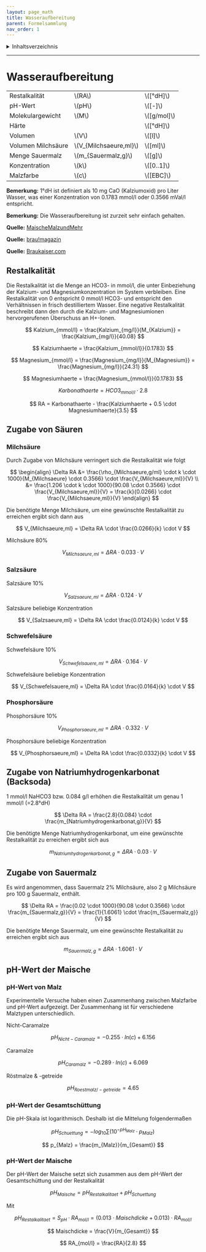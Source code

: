 ```yaml
---
layout: page_math
title: Wasseraufbereitung
parent: Formelsammlung
nav_order: 1
---
```


<details markdown="block">
  <summary>
    Inhaltsverzeichnis
  </summary>
  {: .text-delta }
1. TOC
{:toc}
</details>

---

# Wasseraufbereitung
<table class="table-bordered">
  <tr><td>Restalkalit&auml;t</td><td>\(RA\)</td><td>\([&deg;dH]\)</td></tr>
  <tr><td>pH-Wert</td><td>\(pH\)</td><td>\([-]\)</td></tr>
  <tr><td>Molekulargewicht</td><td>\(M\)</td><td>\([g/mol]\)</td></tr>
  <tr><td>H&auml;rte</td><td></td><td>\([&deg;dH]\)</td></tr>
  <tr><td>Volumen</td><td>\(V\)</td><td>\([l]\)</td></tr>
  <tr><td>Volumen Milchs&auml;ure</td><td>\(V_{Milchsaeure,ml}\)</td><td>\([ml]\)</td></tr>
  <tr><td>Menge Sauermalz</td><td>\(m_{Sauermalz,g}\)</td><td>\([g]\)</td></tr>
  <tr><td>Konzentration</td><td>\(k\)</td><td>\([0..1]\)</td></tr>
  <tr><td>Malzfarbe</td><td>\(c\)</td><td>\([EBC]\)</td></tr>
</table>

**Bemerkung:** 1&deg;dH ist definiert als 10 mg CaO (Kalziumoxid) pro Liter Wasser, was einer Konzentration von 0.1783 mmol/l oder 0.3566 mVal/l entspricht.

**Bemerkung:** Die Wasseraufbereitung ist zurzeit sehr einfach gehalten.

**Quelle:** [MaischeMalzundMehr](http://www.maischemalzundmehr.de/index.php?inhaltmitte=toolswasserrechner)

**Quelle:** [brau!magazin](http://braumagazin.de/article/von-der-wasseranalyse-zum-brauwasser/)

**Quelle:** [Braukaiser.com](http://braukaiser.com/documents/effect_of_water_and_grist_on_mash_pH.pdf)

## Restalkalit&auml;t

Die Restalkalit&auml;t ist die Menge an HCO3- in mmol/l, die unter Einbeziehung der Kalzium- und Magnesiumkonzentration im System verbleiben.
Eine Restalkalit&auml;t von 0 entspricht 0 mmol/l HCO3- und entspricht den Verh&auml;ltnissen in frisch destilliertem Wasser.
Eine negative Restalkalit&auml;t beschreibt dann den durch die Kalzium- und Magnesiumionen hervorgerufenen &Uuml;berschuss an H+-Ionen.

$$ Kalzium_{mmol/l} = \frac{Kalzium_{mg/l}}{M_{Kalzium}} = \frac{Kalzium_{mg/l}}{40.08} $$

$$ Kalziumhaerte = \frac{Kalzium_{mmol/l}}{0.1783} $$

$$ Magnesium_{mmol/l} = \frac{Magnesium_{mg/l}}{M_{Magnesium}} = \frac{Magnesium_{mg/l}}{24.31} $$

$$ Magnesiumhaerte = \frac{Magnesium_{mmol/l}}{0.1783} $$

$$ Karbonathaerte = HCO3_{mmol/l} \cdot 2.8 $$

$$ RA = Karbonathaerte - \frac{Kalziumhaerte + 0.5 \cdot Magnesiumhaerte}{3.5} $$

## Zugabe von S&auml;uren
### Milchs&auml;ure

Durch Zugabe von Milchs&auml;ure verringert sich die Restalkalit&auml;t wie folgt

$$ \begin{align}
\Delta RA &= \frac{\rho_{Milchsaeure,g/ml} \cdot k \cdot 1000}{M_{Milchsaeure} \cdot 0.3566} \cdot \frac{V_{Milchsaeure,ml}}{V} \\
&= \frac{1.206 \cdot k \cdot 1000}{90.08 \cdot 0.3566} \cdot \frac{V_{Milchsaeure,ml}}{V} = \frac{k}{0.0266} \cdot \frac{V_{Milchsaeure,ml}}{V}
\end{align} $$


Die ben&ouml;tigte Menge Milchs&auml;ure, um eine gew&uuml;nschte Restalkalit&auml;t zu erreichen ergibt sich dann aus

$$ V_{Milchsaeure,ml} = \Delta RA \cdot \frac{0.0266}{k} \cdot V $$


Milchs&auml;ure 80%

$$ V_{Milchsaeure,ml} = \Delta RA \cdot 0.033 \cdot V $$


### Salzs&auml;ure

Salzs&auml;ure 10%

$$ V_{Salzsaeure,ml} = \Delta RA \cdot 0.124 \cdot V $$


Salzs&auml;ure beliebige Konzentration

$$ V_{Salzsaeure,ml} = \Delta RA \cdot \frac{0.0124}{k} \cdot V $$


### Schwefels&auml;ure

Schwefels&auml;ure 10%

$$ V_{Schwefelsauere,ml} = \Delta RA \cdot 0.164 \cdot V $$

Schwefels&auml;ure beliebige Konzentration

$$ V_{Schwefelsauere,ml} = \Delta RA \cdot \frac{0.0164}{k} \cdot V $$


### Phosphors&auml;ure

Phosphors&auml;ure 10%

$$ V_{Phosphorsaeure,ml} = \Delta RA \cdot 0.332 \cdot V $$


Phosphors&auml;ure beliebige Konzentration

$$ V_{Phosphorsaeure,ml} = \Delta RA \cdot \frac{0.0332}{k} \cdot V $$


## Zugabe von Natriumhydrogenkarbonat (Backsoda)

1 mmol/l NaHCO3 bzw. 0.084 g/l erh&ouml;hen die Restalkalit&auml;t um genau 1 mmol/l (=2.8°dH)

$$ \Delta RA = \frac{2.8}{0.084} \cdot \frac{m_{Natriumhydrogenkarbonat,g}}{V} $$


Die ben&ouml;tigte Menge Natriumhydrogenkarbonat, um eine gew&uuml;nschte Restalkalit&auml;t zu erreichen ergibt sich aus

$$ m_{Natriumhydrogenkarbonat,g} = \Delta RA \cdot 0.03 \cdot V $$


## Zugabe von Sauermalz

Es wird angenommen, dass Sauermalz 2% Milchs&auml;ure, also 2 g Milchs&auml;ure pro 100 g Sauermalz, enth&auml;lt.

$$ \Delta RA = \frac{0.02 \cdot 1000}{90.08 \cdot 0.3566} \cdot \frac{m_{Sauermalz,g}}{V} = \frac{1}{1.6061} \cdot \frac{m_{Sauermalz,g}}{V} $$


Die ben&ouml;tigte Menge Sauermalz, um eine gew&uuml;nschte Restalkalit&auml;t zu erreichen ergibt sich aus

$$ m_{Sauermalz,g} = \Delta RA \cdot 1.6061 \cdot V $$


## pH-Wert der Maische
### pH-Wert von Malz

Experimentelle Versuche haben einen Zusammenhang zwischen Malzfarbe und pH-Wert aufgezeigt.
Der Zusammenhang ist f&uuml;r verschiedene Malztypen unterschiedlich.


Nicht-Caramalze

$$ pH_{Nicht-Caramalz} = -0.255 \cdot ln(c) + 6.156 $$


Caramalze

$$ pH_{Caramalz} = -0.289 \cdot ln(c) + 6.069 $$


R&ouml;stmalze & -getreide

$$ pH_{Roestmalz/-getreide} = 4.65 $$


### pH-Wert der Gesamtsch&uuml;ttung

Die pH-Skala ist logarithmisch. Deshalb ist die Mittelung folgenderma&szlig;en

$$ pH_{Schuettung} = -log_{10} \sum \left( 10^{-pH_{Malz}} \cdot p_{Malz} \right) $$

$$ p_{Malz} = \frac{m_{Malz}}{m_{Gesamt}} $$


### pH-Wert der Maische

Der pH-Wert der Maische setzt sich zusammen aus dem pH-Wert der Gesamtsch&uuml;ttung und der Restalkalit&auml;t

$$ pH_{Maische} = pH_{Restalkalitaet} + pH_{Schuettung} $$


Mit

$$ pH_{Restalkalitaet} = S_{pH} \cdot RA_{mol/l} = \left( 0.013 \cdot Maischdicke + 0.013 \right)  \cdot RA_{mol/l} $$

$$ Maischdicke = \frac{V}{m_{Gesamt}} $$

$$ RA_{mol/l} = \frac{RA}{2.8} $$
